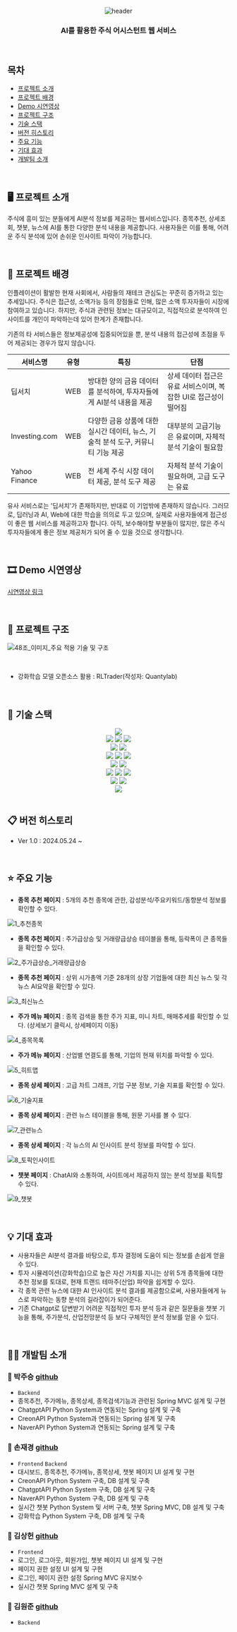 <div align="center">
  
  ![header](https://capsule-render.vercel.app/api?type=waving&color=timeAuto&height=180&section=header&text=Finance&fontSize=70)
  ### AI를 활용한 주식 어시스턴트 웹 서비스
</div>

<br/>

## 목차
* [프로젝트 소개](#%EF%B8%8F-프로젝트-소개)
* [프로젝트 배경](#-프로젝트-배경)
* [Demo 시연영상](#-demo-시연영상)
* [프로젝트 구조](#-프로젝트-구조)
* [기술 스택](#-기술-스택)
* [버전 히스토리](#-버전-히스토리)
* [주요 기능](#-주요-기능)
* [기대 효과](#-기대-효과)
* [개발팀 소개](#%EF%B8%8F-개발팀-소개)
<br/>

## 🖥️ 프로젝트 소개

주식에 흥미 있는 분들에게 AI분석 정보를 제공하는 웹서비스입니다.
종목추천, 상세조회, 챗봇, 뉴스에 AI를 통한 다양한 분석 내용을 제공합니다.
사용자들은 이를 통해, 어려운 주식 분석에 있어 손쉬운 인사이트 파악이 가능합니다.

<br/>

## 🌁 프로젝트 배경

인플레이션이 활발한 현재 사회에서, 사람들의 재테크 관심도는 꾸준히 증가하고 있는 추세입니다.
주식은 접근성, 소액가능 등의 장점들로 인해, 많은 소액 투자자들이 시장에 참여하고 있습니다.
하지만, 주식과 관련된 정보는 대규모이고, 직접적으로 분석하여 인사이트를 개인이 파악하는데 있어 한계가 존재합니다.

기존의 타 서비스들은 정보제공성에 집중되어있을 뿐, 분석 내용의 접근성에 초점을 두어 제공되는 경우가 많지 않습니다.

|서비스명|유형|특징|단점|
|---|---|---|---|
|딥서치|WEB|방대한 양의 금융 데이터를 분석하여, 투자자들에게 AI분석 내용을 제공|상세 데이터 접근은 유료 서비스이며, 복잡한 UI로 접근성이 떨어짐|
|Investing.com|WEB|다양한 금융 상품에 대한 실시간 데이터, 뉴스, 기술적 분석 도구, 커뮤니티 기능 제공|대부분의 고급기능은 유료이며, 자체적 분석 기술이 필요함|
|Yahoo Finance|WEB|전 세계 주식 시장 데이터 제공, 분석 도구 제공|자체적 분석 기술이 필요하며, 고급 도구는 유료|

유사 서비스로는 '딥서치'가 존재하지만, 반대로 이 기업밖에 존재하지 않습니다.
그러므로, 딥러닝과 AI, Web에 대한 학습을 의의로 두고 있으며, 실제로 사용자들에게 접근성이 좋은 웹 서비스를 제공하고자 합니다.
아직, 보수해야할 부분들이 많지만, 많은 주식 투자자들에게 좋은 정보 제공처가 되어 줄 수 있을 것으로 생각합니다.

<br/>

## 🎞 Demo 시연영상
[시연영상 링크](#)

<br/>

## 🔨 프로젝트 구조

![48조_이미지_주요 적용 기술 및 구조](https://github.com/jaekyungshon/Finance-Frontend/assets/61006212/d8d62666-47f3-4477-9824-7b362c772847)

<br/>

- 강화학습 모델 오픈소스 활용 : RLTrader(작성자: Quantylab)

<br/>

## 🔧 기술 스택

<div align="center">
  <img src="https://img.shields.io/badge/windows11-0078D4?style=for-the-badge&logo=windows11&logoColor=white">
  <br/>
  
  <img src="https://img.shields.io/badge/javascript-F7DF1E?style=for-the-badge&logo=javascript&logoColor=black">
  <img src="https://img.shields.io/badge/java-007396?style=for-the-badge&logo=java&logoColor=white">
  <img src="https://img.shields.io/badge/python-3776AB?style=for-the-badge&logo=python&logoColor=white">
  <br/>
  
  <img src="https://img.shields.io/badge/Visual Studio Code-007ACC?style=for-the-badge&logo=Visual Studio Code&logoColor=white">
  <img src="https://img.shields.io/badge/intellijidea-000000?style=for-the-badge&logo=intellijidea&logoColor=white">
  <br/>
  
  <img src="https://img.shields.io/badge/react-61DAFB?style=for-the-badge&logo=react&logoColor=black">
  <img src="https://img.shields.io/badge/springboot-6DB33F?style=for-the-badge&logo=springboot&logoColor=white">
  <img src="https://img.shields.io/badge/flask-000000?style=for-the-badge&logo=flask&logoColor=white">
  <br/>
  
  <img src="https://img.shields.io/badge/keras-D00000?style=for-the-badge&logo=keras&logoColor=white">
  <img src="https://img.shields.io/badge/tensorflow-FF6F00?style=for-the-badge&logo=tensorflow&logoColor=white">
  <br/>

  <img src="https://img.shields.io/badge/tradingview-131622?style=for-the-badge&logo=tradingview&logoColor=white">
  <img src="https://img.shields.io/badge/naver-03C75A?style=for-the-badge&logo=naver&logoColor=white">
  <img src="https://img.shields.io/badge/openai-412991?style=for-the-badge&logo=openai&logoColor=white">
  <br/>
  
  <img src="https://img.shields.io/badge/github-181717?style=for-the-badge&logo=github&logoColor=white">
  <img src="https://img.shields.io/badge/notion-000000?style=for-the-badge&logo=notion&logoColor=white">
  <br/>
  
  <img src="https://img.shields.io/badge/mysql-4479A1?style=for-the-badge&logo=mysql&logoColor=white">
</div>
<br/>

## 📋 버전 히스토리
- Ver 1.0 : 2024.05.24 ~

<br/>

## ⭐ 주요 기능
- **종목 추천 페이지** : 5개의 추천 종목에 관한, 감성분석/주요키워드/동향분석 정보를 확인할 수 있다.

![1_추천종목](https://github.com/jaekyungshon/Finance-Frontend/assets/61006212/8bc48624-34af-40b3-8035-4651eb637399)

- **종목 추천 페이지** : 주가급상승 및 거래량급상승 테이블을 통해, 등락폭이 큰 종목들을 확인할 수 있다.

![2_주가급상승_거래량급상승](https://github.com/jaekyungshon/Finance-Frontend/assets/61006212/bd825b2f-8b65-4c28-ab87-6c5e5adea15e)

- **종목 추천 페이지** : 상위 시가총액 기준 28개의 상장 기업들에 대한 최신 뉴스 및 각 뉴스 AI요약을 확인할 수 있다.

![3_최신뉴스](https://github.com/jaekyungshon/Finance-Frontend/assets/61006212/42fd71d6-3c0c-4f3d-850f-02b57c8e6b0a)

- **주가 메뉴 페이지** : 종목 검색을 통한 주가 지표, 미니 차트, 매매추세를 확인할 수 있다. (상세보기 클릭시, 상세페이지 이동)

![4_종목목록](https://github.com/jaekyungshon/Finance-Frontend/assets/61006212/9462a8b9-a359-4cc8-ac27-35ba7a0cf069)

- **주가 메뉴 페이지** : 산업별 연결도를 통해, 기업의 현재 위치를 파악할 수 있다.

![5_히트맵](https://github.com/jaekyungshon/Finance-Frontend/assets/61006212/f0e7deea-5fc5-41ac-9a7a-ae339293bff3)

- **종목 상세 페이지** : 고급 차트 그래프, 기업 구분 정보, 기술 지표를 확인할 수 있다.

![6_기술지표](https://github.com/jaekyungshon/Finance-Frontend/assets/61006212/90e72cb0-7364-4e6f-a52a-03e04d619cd6)

- **종목 상세 페이지** : 관련 뉴스 테이블을 통해, 원문 기사를 볼 수 있다.

![7_관련뉴스](https://github.com/jaekyungshon/Finance-Frontend/assets/61006212/4a47c03d-4992-4e92-a992-f1e32eb0cc51)

- **종목 상세 페이지** : 각 뉴스의 AI 인사이트 분석 정보를 파악할 수 있다.

![8_토픽인사이트](https://github.com/jaekyungshon/Finance-Frontend/assets/61006212/ec56bcb9-a89f-45e3-baf9-063b40f4e666)

- **챗봇 페이지** : ChatAI와 소통하여, 사이트에서 제공하지 않는 분석 정보를 획득할 수 있다.

![9_챗봇](https://github.com/jaekyungshon/Finance-Frontend/assets/61006212/45d9a6f4-2270-478c-979d-5ac3517094d6)

<br/>

## 💡 기대 효과
* 사용자들은 AI분석 결과를 바탕으로, 투자 결정에 도움이 되는 정보를 손쉽게 얻을 수 있다.
* 투자 시뮬레이션(강화학습)으로 높은 자산 가치를 지니는 상위 5개 종목들에 대한 추천 정보를 토대로, 현재 트랜드 테마주(산업) 파악을 쉽게할 수 있다.
* 각 종목 관련 뉴스에 대한 AI 인사이트 분석 결과를 제공함으로써, 사용자들에게 뉴스로 파악하는 동향 분석의 길라잡이가 되어준다.
* 기존 Chatgpt로 답변받기 어려운 직접적인 투자 분석 등과 같은 질문들을 챗봇 기능을 통해, 주가분석, 산업전망분석 등 보다 구체적인 분석 정보를 얻을 수 있다.
<br/>

## 🙋‍♂️ 개발팀 소개

###  :dolphin: 박주승 <a href="https://github.com/ParkJuseung"> github<br></a>

* `Backend`
* 종목추천, 주가메뉴, 종목상세, 종목검색기능과 관련된 Spring MVC 설계 및 구현
* ChatgptAPI Python System과 연동되는 Spring 설계 및 구축
* CreonAPI Python System과 연동되는 Spring 설계 및 구축
* NaverAPI Python System과 연동되는 Spring 설계 및 구축

###  :dolphin: 손재경 <a href="https://github.com/jeakyungshon"> github<br></a>

* `Frontend` `Backend`
* 대시보드, 종목추천, 주가메뉴, 종목상세, 챗봇 페이지 UI 설계 및 구현
* CreonAPI Python System 구축,  DB 설계 및 구축
* ChatgptAPI Python System 구축, DB 설계 및 구축
* NaverAPI Python System 구축, DB 설계 및 구축
* 실시간 챗봇 Python System 및 서버 구축, 챗봇 Spring MVC, DB 설계 및 구축
* 강화학습 Python System 구축, DB 설계 및 구축

###  :dolphin: 김상헌 <a href="https://github.com/shdhkim"> github<br></a>

* `Frontend`
* 로그인, 로그아웃, 회원가입, 챗봇 페이지 UI 설계 및 구현
* 페이지 권한 설정  UI 설계 및 구현 
* 로그인, 페이지 권한 설정 Spring MVC 유지보수 
* 실시간 챗봇 Spring MVC 설계 및 구축

###  :dolphin: 김원준 <a href="https://github.com/kimwonjun1"> github<br></a>

* `Backend`